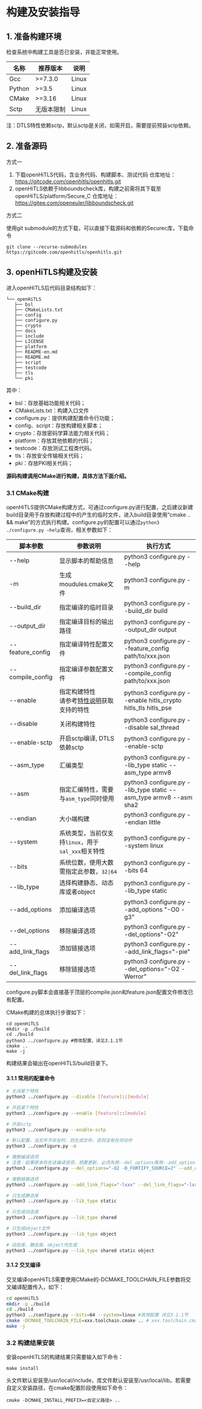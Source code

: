 # 构建及安装指导

## 1. 准备构建环境

检查系统中构建工具是否已安装，并能正常使用。

| **名称** | **推荐版本** | **说明** |
| -------- | ------------ | -------- |
| Gcc        | >=7.3.0       | Linux    |
| Python   | >=3.5          | Linux    |
| CMake    | >=3.16         | Linux    |
| Sctp        | 无版本限制    | Linux    |

注：DTLS特性依赖sctp，默认sctp是关闭，如需开启，需要提前预装sctp依赖。
## 2. 准备源码

方式一

1. 下载openHiTLS代码，含业务代码、构建脚本、测试代码
   仓库地址：https://gitcode.com/openhitls/openhitls.git
2. openHiTLS依赖于libboundscheck库，构建之前需将其下载至openHiTLS/platform/Secure_C
   仓库地址：https://gitee.com/openeuler/libboundscheck.git

方式二

使用git submodule的方式下载，可以直接下载源码和依赖的Securec库，下载命令

```
git clone --recurse-submodules https://gitcode.com/openhitls/openhitls.git
```

## 3. openHiTLS构建及安装

进入openHiTLS后代码目录结构如下：

```
└── openHiTLS
   ├── bsl
   ├── CMakeLists.txt
   ├── config
   ├── configure.py
   ├── crypto
   ├── docs
   ├── include
   ├── LICENSE
   ├── platform
   ├── README-en.md
   ├── README.md
   ├── script
   ├── testcode
   ├── tls
   └── pki
```

其中：

- bsl：存放基础功能相关代码；
- CMakeLists.txt：构建入口文件
- configure.py：提供构建配置命令行功能；
- config、script：存放构建相关脚本；
- crypto：存放密码学算法能力相关代码；
- platform：存放其他依赖的代码；
- testcode：存放测试工程类代码。
- tls：存放安全传输相关代码；
- pki：存放PKI相关代码；

**源码构建调用CMake进行构建，具体方法下面介绍。**

### 3.1 CMake构建

openHiTLS提供CMake构建方式，可通过configure.py进行配置，之后建议新建build目录用于存放构建过程中的产生的临时文件，进入build目录使用“cmake .. && make”的方式执行构建。configure.py的配置可以通过`python3 ./configure.py –help`查询，相关参数如下：

| **脚本参数** | **参数说明** | **执行方式** |
| ------------- | ------------ | ---------------- |
|--help           |显示脚本的帮助信息|python3 configure.py --help|
|-m                |生成moudules.cmake文件|python3 configure.py -m|
|--build_dir    |指定编译的临时目录|python3 configure.py --build_dir build|
|--output_dir |指定编译目标的输出路径|python3 configure.py --output_dir output|
|--feature_config|指定编译特性配置文件|python3 configure.py --feature_config path/to/xxx.json|
|--compile_config|指定编译参数配置文件|python3 configure.py --compile_config path/to/xxx.json|
|--enable|指定构建特性<br>请参考[特性说明](./4_配置指南.md#1-特性说明)获取支持的特性|python3 configure.py --enable hitls_crypto hitls_tls hitls_pse|
|--disable|关闭构建特性|python3 configure.py --disable sal_thread |
|--enable-sctp|开启sctp编译, DTLS依赖sctp|python3 configure.py --enable-sctp|
|--asm_type|汇编类型|python3 configure.py --lib_type  static --asm_type armv8|
|--asm|指定汇编特性，需要与`asm_type`同时使用|python3 configure.py --lib_type  static --asm_type armv8 --asm sha2|
|--endian|大小端构建|python3 configure.py --endian little|
|--system|系统类型，当前仅支持`linux`，用于`sal_xxx`相关特性|python3 configure.py --system linux|
|--bits|系统位数，使用大数需指定此参数，`32\|64`|python3 configure.py --bits 64|
|--lib_type|选择构建静态、动态库或者object|python3 configure.py --lib_type  static|
|--add_options|添加编译选项|python3 configure.py --add_options "-O0 -g3"|
|--del_options|移除编译选项|python3 configure.py --del_options"-O2"|
|--add_link_flags|添加链接选项|python3 configure.py --add_link_flags="-pie"|
|--del_link_flags|移除链接选项|python3 configure.py --del_options="-O2 -Werror"|

configure.py脚本会直接基于顶层的compile.json和feature.json配置文件修改已有配置。

CMake构建的总体执行步骤如下：

```
cd openHiTLS
mkdir -p ./build
cd ./build
python3 ../configure.py #修改配置，详见3.1.1节
cmake ..
make -j
```

构建结果会输出在openHiTLS/build目录下。

#### 3.1.1 常用的配置命令

```bash
# 关闭某个特性
python3 ../configure.py --disable [feature]::[module] 

# 开启某个特性
python3 ../configure.py --enable [feature]::[module]

# 开启sctp
python3 ../configure.py --enable-sctp

# 默认配置，当文件不存在时，则生成文件，否则没有任何动作
python3 ../configure.py -m

# 增删编译选项
# 注意：如果原本存在该编译选项，想要更新，必须先用--del_options再用--add_options添加，如本例子中，原本优化是O0要改为O2
python3 ../configure.py --del_options="-O2 -D_FORTIFY_SOURCE=2" --add_options="-O0 -g"

# 增删链接选项
python3 ../configure.py --add_link_flags="-lxxx" --del_link_flags="-lxxx"

# 只生成静态库
python3 ../configure.py --lib_type static

# 只生成动态库
python3 ../configure.py --lib_type shared

# 只生成object文件
python3 ../configure.py --lib_type object

# 动态库、静态库、object均生成
python3 ../configure.py --lib_type shared static object
```

#### 3.1.2 交叉编译

交叉编译openHiTLS需要使用CMake的-DCMAKE_TOOLCHAIN_FILE参数将交叉编译配置传入，如下：

```bash
cd openHiTLS
mkdir -p ./build
cd ./build
python3 ../configure.py --bits=64 --system=linux #其他配置 详见3.1.1节
cmake -DCMAKE_TOOLCHAIN_FILE=xxx.toolchain.cmake .. # xxx.toolchain.cmake需用户编写
make -j
```

### 3.2 构建结果安装

安装openHiTLS的构建结果只需要输入如下命令：

```
make install
```

头文件默认安装至/usr/local/include，库文件默认安装至/usr/local/lib。若需要自定义安装路径，在cmake配置阶段使用如下命令：

```
cmake -DCMAKE_INSTALL_PREFIX=<自定义路径> ..
```


